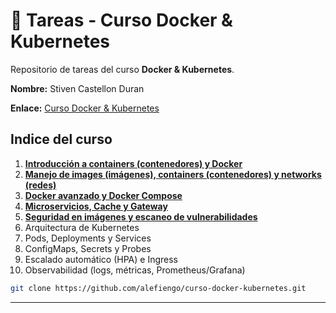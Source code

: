 # 🐳 Tareas - Curso Docker & Kubernetes
Repositorio de tareas del curso **Docker & Kubernetes**.

**Nombre:** Stiven Castellon Duran

**Enlace:** [Curso Docker & Kubernetes](https://www.i-quattro.com/product-page/dok-kub-001)

## Indice del curso
1. **[Introducción a containers (contenedores) y Docker](https://github.com/stivencd/curso-docker-kubernetes-tareas/blob/main/clase1/README.md)**
2. **[Manejo de images (imágenes), containers (contenedores) y networks (redes)](https://github.com/stivencd/curso-docker-kubernetes-tareas/blob/main/clase2/README.md)**
3. **[Docker avanzado y Docker Compose](https://github.com/stivencd/curso-docker-kubernetes-tareas/tree/main/clase3#readme)**
4. **[Microservicios, Cache y Gateway](https://github.com/stivencd/curso-docker-kubernetes-tareas/blob/main/clase4/mi-microservicio/README.md)**
5. **[Seguridad en imágenes y escaneo de vulnerabilidades](https://github.com/stivencd/curso-docker-kubernetes-tareas/blob/main/clase5/docker-seguridad-clase5/README.md)**
6. Arquitectura de Kubernetes
7. Pods, Deployments y Services
8. ConfigMaps, Secrets y Probes
9. Escalado automático (HPA) e Ingress
10. Observabilidad (logs, métricas, Prometheus/Grafana)



```bash
git clone https://github.com/alefiengo/curso-docker-kubernetes.git
```

---



